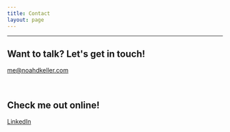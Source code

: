 ```yaml
---
title: Contact
layout: page
---
```


---

<h2>Want to talk? Let's get in touch!</h2>
<p> <a href="mailto:me@noahdkeller.com">me@noahdkeller.com</a> </p>

&nbsp; 

<h2>Check me out online!</h2>
<p> <a href="https://www.linkedin.com/in/noahkeller/">LinkedIn</a> </p>
